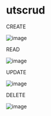 # utscrud

CREATE


![image](https://user-images.githubusercontent.com/100103805/160307160-6ae44649-344c-4ae3-b57d-9b8d86206b94.png)


READ


![image](https://user-images.githubusercontent.com/100103805/160307535-bdc490cc-7c1a-48a0-8afe-55c88fdfa2f7.png)


UPDATE


![image](https://user-images.githubusercontent.com/100103805/160307043-4d55722a-dfdc-4cd8-9592-693d4b8f2000.png)


DELETE


![image](https://user-images.githubusercontent.com/100103805/160307581-515e1349-8b63-4981-9509-7a983324f532.png)

